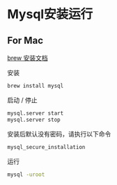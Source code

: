 # Mysql安装运行

## For Mac

[brew 安装文档](https://formulae.brew.sh/formula/mysql#)

安装

```sh
brew install mysql
```

启动 / 停止

```sh
mysql.server start
mysql.server stop
```

安装后默认没有密码，请执行以下命令

```sh
mysql_secure_installation
```

运行

```sh
mysql -uroot
```
